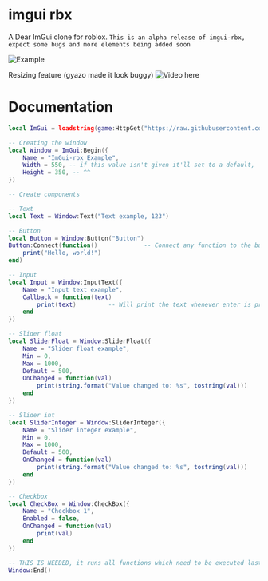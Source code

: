 # imgui rbx

A Dear ImGui clone for roblox.
`This is an alpha release of imgui-rbx, expect some bugs and more elements being added soon`

![Example](https://cdn.discordapp.com/attachments/1089941257117257731/1094674670030172290/image.png)

Resizing feature (gyazo made it look buggy)
![Video here](https://gyazo.com/ee2e97b4038d0e120ca4a217bfe9de4f)

# Documentation
```lua
local ImGui = loadstring(game:HttpGet("https://raw.githubusercontent.com/wiIlow/imgui-rbx/main/main.lua", true))()
```

```lua
-- Creating the window
local Window = ImGui:Begin({
    Name = "ImGui-rbx Example",
    Width = 550, -- if this value isn't given it'll set to a default,
    Height = 350, -- ^^
})
```

```lua
-- Create components

-- Text
local Text = Window:Text("Text example, 123")

-- Button
local Button = Window:Button("Button")
Button:Connect(function()             -- Connect any function to the button
    print("Hello, world!")  
end)

-- Input
local Input = Window:InputText({
    Name = "Input text example",
    Callback = function(text) 
        print(text)         -- Will print the text whenever enter is pressed (or lost focus)
    end
})

-- Slider float
local SliderFloat = Window:SliderFloat({
    Name = "Slider float example",
    Min = 0,
    Max = 1000,
    Default = 500,
    OnChanged = function(val) 
        print(string.format("Value changed to: %s", tostring(val)))
    end
})

-- Slider int
local SliderInteger = Window:SliderInteger({
    Name = "Slider integer example",
    Min = 0,
    Max = 1000,
    Default = 500,
    OnChanged = function(val) 
        print(string.format("Value changed to: %s", tostring(val)))
    end
})

-- Checkbox
local CheckBox = Window:CheckBox({
    Name = "Checkbox 1",
    Enabled = false,
    OnChanged = function(val) 
        print(val)
    end
})

-- THIS IS NEEDED, it runs all functions which need to be executed last
Window:End()       
```

